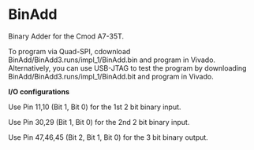 # BinAdd
Binary Adder for the Cmod A7-35T.

To program via Quad-SPI, cdownload BinAdd/BinAdd3.runs/impl_1/BinAdd.bin and program in Vivado.
Alternatively, you can use USB-JTAG to test the program by downloading BinAdd/BinAdd3.runs/impl_1/BinAdd.bit and program in Vivado.

**I/O configurations**

Use Pin 11,10 (Bit 1, Bit 0) for the 1st 2 bit binary input.

Use Pin 30,29 (Bit 1, Bit 0) for the 2nd 2 bit binary input.

Use Pin 47,46,45 (Bit 2, Bit 1, Bit 0) for the 3 bit binary output.
